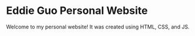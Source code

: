 # Eddie Guo Personal Website
Welcome to my personal website! It was created using HTML, CSS, and JS.
